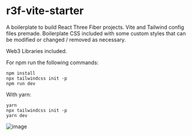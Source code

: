 # r3f-vite-starter

A boilerplate to build React Three Fiber projects.
Vite and Tailwind config files premade.
Boilerplate CSS included with some custom styles that can be
modified or changed / removed as necessary.

Web3 Libraries included.

For npm run the following commands:

```
npm install
npx tailwindcss init -p
npm run dev

```

With yarn:

```
yarn
npx tailwindcss init -p
yarn dev
```

![image](https://user-images.githubusercontent.com/6551176/221732091-23ee52cb-4150-42fa-b998-43628d7a6b0d.png)
